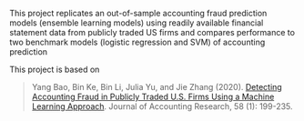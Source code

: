 This project replicates an out-of-sample accounting fraud prediction models (ensemble learning models) using readily available financial statement data from publicly traded US firms and compares performance to two benchmark models (logistic regression and SVM) of accounting prediction

This project is based on
> Yang Bao, Bin Ke, Bin Li, Julia Yu, and Jie Zhang (2020). [Detecting Accounting Fraud in Publicly Traded U.S. Firms Using a Machine Learning Approach](https://onlinelibrary.wiley.com/doi/10.1111/1475-679X.12292). Journal of Accounting Research, 58 (1): 199-235.
